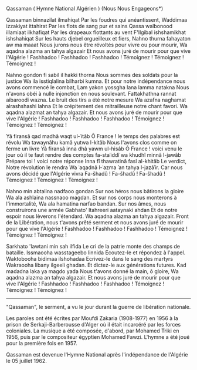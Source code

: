 Qassaman ( Hymne National Algérien )
(Nous Nous Engageons*)

Qassaman binnazilat ilmahiqat
Par les foudres qui anéantissent,
Waddimaa izzakiyat ittahirat
Par les flots de sang pur et sains
Qassa walbonood illamiaat ilkhafiqat
Par les drapeaux flottants au vent
F'Ilgibal ishshamikhat ishshahiqat
Sur les hauts djebel orgueilleux et fiers,
Nahno thurna fahayaton aw ma maaat
Nous jurons nous être révoltés pour vivre ou pour mourir,
Wa aqadna alazma an tahya algazair
Et nous avons juré de mourir pour que vive l'Algérie !
Fashhadoo ! Fashhadoo ! Fashhadoo !
Témoignez ! Témoignez ! Témoignez !

Nahno gondon fi sabil il hakki thorna
Nous sommes des soldats pour la justice
Wa ila isstiqlalina bilharbi kumna.
Et pour notre indépendance nous avons commencé le combat,
Lam yakon yossgha lana lamma natakna
Nous n'avons obéi à nulle injonction en nous soulevant.
Fattakhathna rannat aibaroodi wazna.
Le bruit des tirs a été notre mesure
Wa azafna naghamat alrashshashi lahna
Et le crépitement des mitrailleuse notre chant favori.
Wa aqadna alazmat an tahya algazair.
Et nous avons juré de mourir pour que vive l'Algérie !
Fashhadoo ! Fashhadoo ! Fashhadoo !
Témoignez ! Témoignez ! Témoignez !

Yâ firansâ qad madhâ waqt ul-ʿitâb
Ô France ! le temps des palabres est révolu
Wa tawaynâhu kamâ yutwa l-kitâb
Nous l'avons clos comme on ferme un livre
Yâ firansâ inna dhâ yawm ul-hisâb
Ô France ! voici venu le jour où il te faut rendre des comptes
fa-staʿiddî wa khudhî minnâ l-jawâb
Prépare toi ! voici notre réponse
Inna fî thawratinâ fasl al-khitâb
Le verdict, Notre révolution le rendra
Wa ʿaqadnâ l-ʿazma ʾan tahya l-jazâʾir.
Car nous avons décidé que l'Algérie vivra
Fa-šhadû ! Fa-šhadû ! Fa-šhadû !
Témoignez ! Témoignez ! Témoignez !

Nahno min abtalina nadfaoo gondan
Sur nos héros nous bâtirons la gloire
Wa ala ashlaina nassnaoo magdan.
Et sur nos corps nous monterons à l'immortalité,
Wa ala hamatina narfao bandan.
Sur nos âmes, nous construirons une armée
Gabhato' ltahreeri aataynaki ahdan
Et de notre espoir nous lèverons l'étendard.
Wa aqadna alazma an tahya algazair.
Front de la Libération, nous t'avons prêté serment et nous avons juré de mourir pour que vive l'Algérie !
Fashhadoo ! Fashhadoo ! Fashhadoo !
Témoignez ! Témoignez ! Témoignez !

Sarkhato 'lawtani min sah ilfida
Le cri de la patrie monte des champs de bataille.
Issmaooha wasstageebo linnida
Ecoutez-le et répondez à l'appel.
Waktobooha bidimaa ilshohadaa
Ecrivez-le dans le sang des martyrs
Wakraooha libany ilgeeli ghadan.
Et dictez-le aux générations futures.
Kad madadna laka ya magdo yada
Nous t'avons donné la main, ô gloire,
Wa aqadna alazma an tahya algazair.
Et nous avons juré de mourir pour que vive l'Algérie !
Fashhadoo ! Fashhadoo ! Fashhadoo !
Témoignez ! Témoignez ! Témoignez !
__________
"Qassaman", le serment, a vu le jour durant la guerre de libération nationale.

Les paroles ont été écrites par Moufdi Zakaria (1908-1977) en 1956 à la prison de Serkaji-Barberousse d'Alger où il était incarcéré par les forces coloniales. La musique a été composée, d'abord, par Mohamed Triki en 1956, puis par le compositeur égyptien Mohamed Fawzi. L'hymne a été joué pour la première fois en 1957.

Qassaman est devenue l'Hymne National après l'indépendance de l'Algérie le 05 juillet 1962.
 
